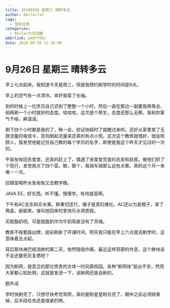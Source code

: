 ```yaml
---
title: 20180926 星期三 晴转多云
author: Akilarlxh
tags:
  - 驾校日常
categories:
  - Akilarの泡泡糖
abbrlink: e407f56c
date: 2018-09-26 11:36:00
---
```

# 9月26日 星期三 晴转多云

早上七点起床。我知道今天是周三，但是我预约刷学时的时间是8点。

早上的空气有一点清冷。幸好我穿了长袖。

到的时候上一位学员自己迟到了整整一个小时，然后一直在那边一副要我再等会，他再刷一个小时就好的态度。哈哈哈，这次是个男生，态度还那么无赖，我和你客气干啥，麻溜滚。

剩下四个小时都是我的了，眯一会，验证快超时了就醒过来呗。还好从家里拿了无限流量的电信卡，否则刷起流量来还真的有点小慌。这次这个教练就很好，很会照顾人，我发觉他能记住自己教的每个学员的名字，即使是我这个昨天才见过的一次的。

午饭匆匆回去食堂，还真的赶上了，偶遇了来食堂觅食的吉皮和赵皮。被他们抓了个现行，发觉我点了四个菜。额，那个，我骑车骑那么远有点累。真的这个月一来唯一一次。

回寝室喝杯水急匆匆又去教学楼。

JAVA EE，好东西。听不懂。慢慢学。有待提高啊。

下午和AC去东和买水果。鲜果切还行，橘子是真的难吃，AC还以为是橙子，拿了两盒。偷偷笑。谁叫他回来时拿快乐水诱惑我。

买脱脂奶吧。可是脱脂奶作为牛奶简直没有了灵魂。

教练不按套路出牌，提前刷新了开课时间。明天我只能在早上六点就去刷学时，这意味着五点起。

耳后那块淋巴结消肿的第二天，依然隐隐作痛，最近这样奇葩的作息，这个肿块该不会还要死灰复燃吧？

因为断网，提意见的那位愤青的文体一时风靡校园，各种“断网体”层出不穷，然而大家都心知肚明，这就是发泄一下，该断网还是会断的。

题外话

学时快刷完了，只想尽快考完驾照，真的是盼星星盼月亮了，期中之前必须结束掉，后半段任务还是很紧的啊。